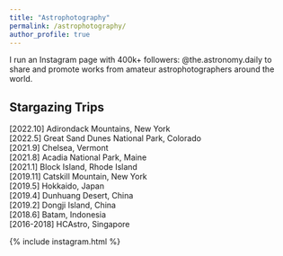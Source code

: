 ```yaml
---
title: "Astrophotography"
permalink: /astrophotography/
author_profile: true
---
```


I run an Instagram page with 400k+ followers: <a style="text-decoration:none" href="https://www.instagram.com/the.astronomy.daily/" target="_blank">@the.astronomy.daily</a> to share and promote works from amateur astrophotographers around the world. 

## Stargazing Trips

\[2022.10\] Adirondack Mountains, New York\
\[2022.5\] Great Sand Dunes National Park, Colorado\
\[2021.9\] Chelsea, Vermont\
\[2021.8\] Acadia National Park, Maine\
\[2021.1\] Block Island, Rhode Island\
\[2019.11\] Catskill Mountain, New York\
\[2019.5\] Hokkaido, Japan\
\[2019.4\] Dunhuang Desert, China\
\[2019.2\] Dongji Island, China\
\[2018.6\] Batam, Indonesia\
\[2016-2018\] <a style="text-decoration:none" href="https://www.instagram.com/hc_astro/?hl=en" target="_blank">HCAstro</a>, Singapore

<!-- ## Photos -->

{% include instagram.html %}

<!-- See more of my photos at: <a style="text-decoration:none" href="https://www.instagram.com/zimingmao/" target="_blank">@zimingmao</a> -->

<!-- ![Adirondack Mountains](/images/photos/Adirondacks.jpeg){: width="500", : style="float: left; margin: 10px"}

Adirondack Mountains, Oct 2022

![Acadia National Park](/images/photos/Acadia.jpeg){: width="500", : style="float: left; margin: 10px"}

Acadia National Park, August 2021

![Great Sand Dune](/images/photos/Colorado.jpeg){: width="500", : style="float: left; margin: 10px"}

Great Sand Dunes National Park, May 2022

![Catskill Mountain](/images/photos/Catskill.jpeg){: width="500", : style="float: left; margin: 10px"}

Catskill Mountain, Nov 2019

![Vermont 2](/images/photos/Vermont.jpeg){: width="500", : style="float: left; margin: 10px"}

Chelsea, Vermont, July 2021

![Dunhuang Desert](/images/photos/Dunhuang.jpeg){: width="500", : style="float: left; margin: 10px"}

Dunhuang Desert, Aug 2019

![Vermont 1](/images/photos/Vermont%202.jpeg){: width="500", : style="float: left; margin: 10px"}

Chelsea, Vermont, July 2021

![Neowise](/images/photos/Neowise.jpeg){: width="500", : style="float: left; margin: 10px"}

New Haven, July 2020

Would be down for any stargazing trips! :)  -->

